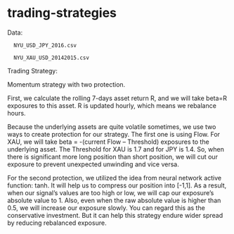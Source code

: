 # trading-strategies

Data: 

      NYU_USD_JPY_2016.csv

      NYU_XAU_USD_20142015.csv
      
Trading Strategy:

Momentum strategy with two protection.

First, we calculate the rolling 7-days asset return R, and we will take beta=R exposures to this asset. 
R is updated hourly, which means we rebalance hours.

Because the underlying assets are quite volatile sometimes, we use two ways to create protection for our strategy. 
The first one is using Flow. For XAU, we will take beta = -(current Flow – Threshold) exposures to the underlying asset. 
The Threshold for XAU is 1.7 and for JPY is 1.4. 
So, when there is significant more long position than short position, we will cut our exposure to prevent unexpected unwinding and vice versa.

For the second protection, we utilized the idea from neural network active function: tanh. 
It will help us to compress our position into [-1,1]. 
As a result, when our signal’s values are too high or low, we will cap our exposure’s absolute value to 1. 
Also, even when the raw absolute value is higher than 0.5, we will increase our exposure slowly. 
You can regard this as the conservative investment. But it can help this strategy endure wider spread by reducing rebalanced exposure.

